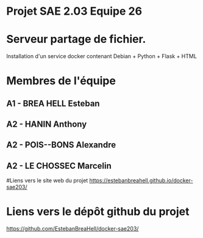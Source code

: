 # Projet SAE 2.03 Equipe 26


# Serveur partage de fichier.


Installation d'un service docker contenant Debian + Python + Flask + HTML 
# Membres de l'équipe

## A1 - BREA HELL Esteban
## A2 - HANIN Anthony
## A2 - POIS--BONS Alexandre
## A2 - LE CHOSSEC Marcelin
#Liens vers le site web du projet
https://estebanbreahell.github.io/docker-sae203/

# Liens vers le dépôt github du projet
https://github.com/EstebanBreaHell/docker-sae203/
